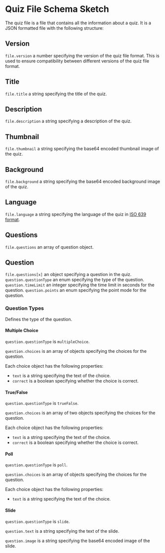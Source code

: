 # Quiz File Schema Sketch

The quiz file is a file that contains all the information about a quiz. It is a JSON formatted file with the following structure:

## Version

`file.version` a number specifying the version of the quiz file format. This is used to ensure compatibility between different versions of the quiz file format.

## Title

`file.title` a string specifying the title of the quiz.

## Description

`file.description` a string specifying a description of the quiz.

## Thumbnail

`file.thumbnail` a string specifying the base64 encoded thumbnail image of the quiz.

## Background

`file.background` a string specifying the base64 encoded background image of the quiz.

## Language

`file.language` a string specifying the language of the quiz in [ISO 639 format](https://en.wikipedia.org/wiki/List_of_ISO_639_language_codes).

## Questions

`file.questions` an array of question object.

## Question

`file.questions[x]` an object specifying a question in the quiz. 
`question.questionType` an enum specifying the type of the question.
`question.timeLimit` an integer specifying the time limit in seconds for the question.
`question.points` an enum specifying the point mode for the question.

### Question Types

Defines the type of the question.

#### Multiple Choice

`question.questionType` is `multipleChoice`.

`question.choices` is an array of objects specifying the choices for the question.

Each choice object has the following properties:

- `text` is a string specifying the text of the choice.
- `correct` is a boolean specifying whether the choice is correct.

#### True/False

`question.questionType` is `trueFalse`.

`question.choices` is an array of two objects specifying the choices for the question.

Each choice object has the following properties:

- `text` is a string specifying the text of the choice.
- `correct` is a boolean specifying whether the choice is correct.

#### Poll

`question.questionType` is `poll`.

`question.choices` is an array of objects specifying the choices for the question.

Each choice object has the following properties:

- `text` is a string specifying the text of the choice.

#### Slide

`question.questionType` is `slide`.

`question.text` is a string specifying the text of the slide.

`question.image` is a string specifying the base64 encoded image of the slide.  
